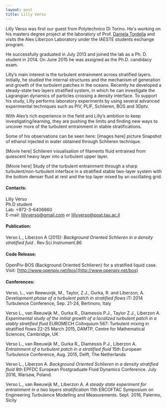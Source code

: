 ```yaml
---
layout: post
title: Lilly Verso
---
```



Lilly Verso was first our guest from Polytechnico Di Torino. He's working on his masters degree project at the laboratory of Prof. <a href="http://areeweb.polito.it/ricerca/philofluid/people/72-daniela-tordella.html">Daniela Tordella</a> and visits the Alex Liberzon Laboratory under the IAESTE students exchange program.

He successfully graduated in July 2013 and joined the lab as a Ph. D. student in 2014. On June 2015 he was assigned as the Ph.D. candidacy exam.

Lilly’s main interest is the turbulent entrainment across stratified layers. 
Initially, he studied the internal structures and the mechanism of generation and growth of the turbulent patches in the oceans. 
Recently he developed a steady-state two layers stratified system, in which he can investigate the Lagrangian dynamics of particles crossing a density interface.
To support his study, Lilly performs laboratory experiments by using several advanced experimental techniques such as PIV, PLIF, Schlieren, BOS and 3Dptv. 

With Alex’s rich experience in the field and Lilly’s ambition to keep investigating/learning, they are pushing the limits and finding new ways to uncover more of the turbulent entrainment in stable stratifications. 

Some of his observations can be seen here:
[images here] 
picture
Snapshot of ethanol injected in water obtained through Schlieren technique.

[Movie here]
Schlieren visualisation of filaments fluid entrained from quiescent heavy layer into a turbulent upper layer. 

[Movie here]
Study of the turbulent entrainment through a sharp turbulent/non-turbulent interface in a stratified stable two-layer system with the bottom denser fluid at rest
and the top layer mixed by an oscillating grid.


#### Contacts:

Lilly Verso  
Ph.D student  
Lab: +972-3-6406860   
E-mail: lillyverso@gmail.com or lillyverso@post.tau.ac.il 

#### Publication:

Verso L., Liberzon A (2015): *Background Oriented Schlieren in a density stratified fuid* . Rev.Sci.Instrument.86


#### Code Release:
OpenPiv-BOS (Background Oriented Schlieren) for a stratified liquid case. Visit: [http://www.openpiv.net/bos](http://www.openpiv.net/bos)



<h4>Conferences:</h4>

Verso, L., van Reewuvijk, M., Taylor, Z.J., Gurka, R. and Liberzon, A.
*Development phase of a turbulent patch in stratified flows*
iTi 2014 Turbulence Conference, Sep. 21-24, Bertinoro, Italy

Verso L., van Reeuwijk M., Gurka R., Diamessis P.J., Taylor Z.J., Liberzon A.
*Experimental study of the initial growth of a localized turbulent patch in a stably stratified fluid*
EUROMECH Colloquium 567: Turbulent mixing in stratified flows 22-25 March 2015, DAMTP, Centre for Mathematical Sciences, Cambridge, UK

Verso L., van Reeuwijk M., Gurka R., Diamessis P.J., Liberzon A.
*Entrainment of a turbulent patch in a stratified fluid*
15th European Turbulence Conference, Aug. 2015, Delft, The Netherlands

Verso L., Liberzon A. 
*Background Oriented Schlieren in a density stratified fluid* 
8th EPFDC European Postgraduate Fluid Dynamics Conference. July 2016,  Warsaw, Poland.
 
Verso L., van Reeuwijk M., Liberzon A.
*A steady state experiment for entrainment in a two layers stratification*
11th ERCOFTAC Symposium on Engineering Turbulence Modelling and Measurements. Sept. 2016, Palermo, Sicily


